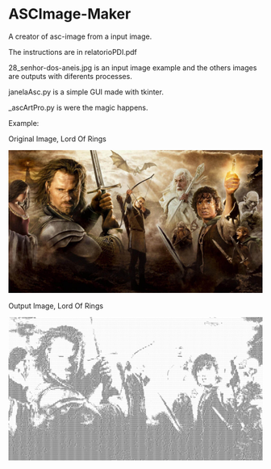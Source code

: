 # ASCImage-Maker
A creator of asc-image from a input image.

The instructions are in relatorioPDI.pdf

28_senhor-dos-aneis.jpg is an input image example and the others images are outputs with diferents processes.

janelaAsc.py is a simple GUI made with tkinter.

_ascArtPro.py is were the magic happens.

Example: 

Original Image, Lord Of Rings

![Input Image of Lord Of Rings](https://github.com/FlavioCorreia/ASCImage-Maker/blob/master/28_senhor-dos-aneis.jpg)

Output Image, Lord Of Rings

![output Image of Lord Of Rings](https://github.com/FlavioCorreia/ASCImage-Maker/blob/master/28_ascImageFinalEq.png)
